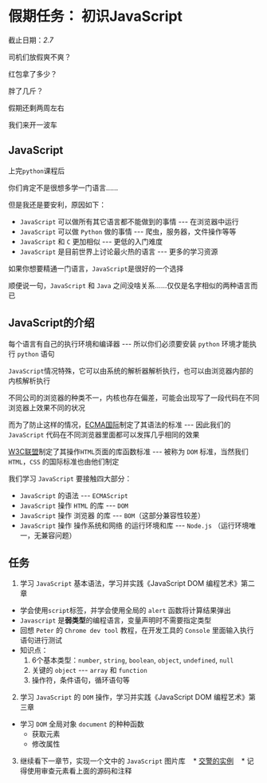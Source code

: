 # 假期任务： 初识JavaScript

截止日期：_2.7_

司机们放假爽不爽？

红包拿了多少？

胖了几斤？

假期还剩两周左右

我们来开一波车

## JavaScript

上完`python`课程后

你们肯定不是很想多学一门语言……

但是我还是要安利，原因如下：

* `JavaScript` 可以做所有其它语言都不能做到的事情 --- 在浏览器中运行
* `JavaScript` 可以做 `Python` 做的事情 --- 爬虫，服务器，文件操作等等
* `JavaScript` 和 `C` 更加相似 --- 更低的入门难度
* `JavaScript` 是目前世界上讨论最火热的语言 --- 更多的学习资源

如果你想要精通一门语言，`JavaScript`是很好的一个选择

顺便说一句，`JavaScript` 和 `Java` 之间没啥关系……仅仅是名字相似的两种语言而已

## JavaScript的介绍

每个语言有自己的执行环境和编译器 --- 所以你们必须要安装 `python` 环境才能执行 `python` 语句

`JavaScript`情况特殊，它可以由系统的解析器解析执行，也可以由浏览器内部的内核解析执行

不同公司的浏览器的种类不一，内核也存在偏差，可能会出现写了一段代码在不同浏览器上效果不同的状况

而为了防止这样的情况，[ECMA国际](http://baike.baidu.com/view/3986646.htm)制定了其语法的标准 --- 因此我们的 `JavaScript` 代码在不同浏览器里面都可以发挥几乎相同的效果

[W3C联盟](http://baike.baidu.com/item/万维网联盟?fromtitle=w3c&fromid=216888&type=syn)制定了其操作`HTML`页面的库函数标准 --- 被称为 `DOM` 标准，当然我们 `HTML`，`CSS` 的国际标准也由他们制定

我们学习 `JavaScript` 要接触四大部分：

* `JavaScript` 的语法  --- `ECMAScript`
* `JavaScript` 操作 `HTML` 的库 --- `DOM`
* `JavaScript` 操作 浏览器 的库 --- `BOM`（这部分兼容性较差）
* `JavaScript` 操作 操作系统和网络 的运行环境和库 --- `Node.js` （运行环境唯一，无兼容问题）

## 任务

1. 学习 `JavaScript` 基本语法，学习并实践《JavaScript DOM 编程艺术》第二章
  * 学会使用`script`标签，并学会使用全局的 `alert` 函数将计算结果弹出
  * `Javascript` 是**弱类型**的编程语言，变量声明时不需要指定类型
  * 回想 `Peter` 的 `Chrome dev tool` 教程，在开发工具的 `Console` 里面输入执行语句进行测试
  * 知识点：
    1. 6个基本类型：`number`, `string`, `boolean`, `object`, `undefined`, `null`
    2. 关键的 `object` --- `array` 和 `function`
    3. 操作符，条件语句，循环语句等
2. 学习 `JavaScript` 的 `DOM` 操作，学习并实践《JavaScript DOM 编程艺术》第三章
  * 学习 `DOM` 全局对象 `document` 的种种函数
    * 获取元素
    * 修改属性
3. 继续看下一章节，实现一个文中的 `JavaScript` 图片库
    * [交警的实例](https://lumpychen.github.io/gitutor/)
    * 记得使用审查元素看上面的源码和注释

